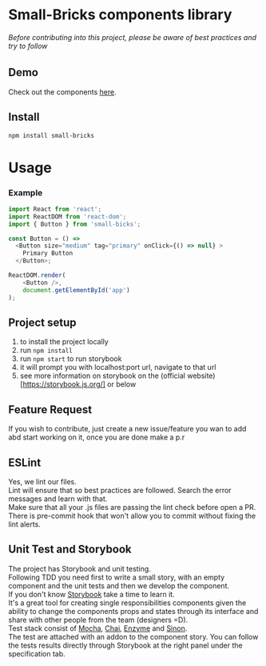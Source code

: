 # Small-Bricks components library

###### Before contributing into this project, please be aware of best practices and try to follow

## Demo

Check out the components [here](http://my-components.ksulourgeio.gr).

## Install
```bash
npm install small-bricks
```

# Usage

### Example

```javascript
import React from 'react';
import ReactDOM from 'react-dom';
import { Button } from 'small-bicks';

const Button = () =>
  <Button size="medium" tag="primary" onClick={() => null} >
    Primary Button
  </Button>;

ReactDOM.render(
    <Button />,
    document.getElementById('app')
);
```


## Project setup
1. to install the project locally
1. run ```npm install```
1. run ```npm start``` to run storybook
1. it will prompt you with localhost:port url, navigate to that url
1. see more information on storybook on the (official website)[https://storybook.js.org/] or below

## Feature Request
If you wish to contribute, just create a new issue/feature you wan to add abd start working on it,
once you are done make a p.r


## ESLint
Yes, we lint our files.   
Lint will ensure that so best practices are followed. Search the error messages and learn with that.   
Make sure that all your .js files are passing the lint check before open a PR.      
There is pre-commit hook that won't allow you to commit without fixing the lint alerts.

## Unit Test and Storybook
The project has Storybook and unit testing.   
Following TDD you need first to write a small story, with an empty component and the unit tests and then we develop the component.   
If you don't know [Storybook](https://storybook.js.org/) take a time to learn it.   
It's a great tool for creating single responsibilities components given the ability to change the components props and states through its interface and share with other people from the team (designers =D).   
Test stack consist of [Mocha](https://mochajs.org), [Chai](http://chaijs.com/), [Enzyme](http://airbnb.io/enzyme/docs/) and [Sinon](http://sinonjs.org).  
The test are attached with an addon to the component story. You can follow the tests results directly through Storybook at the right panel under the specification tab.

